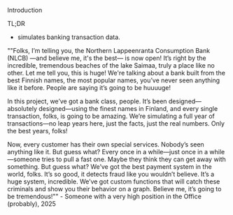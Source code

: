 Introduction

TL;DR 
- simulates banking transaction data.

""Folks, I’m telling you, the Northern Lappeenranta Consumption Bank (NLCB)
—and believe me, it's the best—
is now open! 
It’s right by the incredible, tremendous beaches of the lake Saimaa, truly a place like no other. 
Let me tell you, this is huge! We're talking about a bank built from the best Finnish names, the most popular names, you’ve never seen anything like it before. 
People are saying it’s going to be huuuuge!

In this project, we’ve got a bank class, people. 
It’s been designed—absolutely designed—using the finest names in Finland, and every single transaction, folks, is going to be amazing. 
We’re simulating a full year of transactions—no leap years here, just the facts, just the real numbers. 
Only the best years, folks!

Now, every customer has their own special services. Nobody’s seen anything like it.
But guess what? Every once in a while—just once in a while—someone tries to pull a fast one.
Maybe they think they can get away with something. But guess what? We’ve got the best payment system in the world, folks. 
It’s so good, it detects fraud like you wouldn’t believe. It’s a huge system, incredible.
We’ve got custom functions that will catch these criminals and show you their behavior on a graph. 
Believe me, it’s going to be tremendous!"" - Someone with a very high position in the Office (probably), 2025



